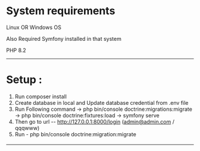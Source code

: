 # System requirements
Linux OR Windows OS

Also Required Symfony installed in that system

PHP 8.2

------
# Setup : 

####
1) Run composer install
2) Create database in local and Update database credential from .env file
3) Run Following command 
     -> php bin/console doctrine:migrations:migrate
     -> php bin/console doctrine:fixtures:load
     -> symfony serve
4) Then go to url -- http://127.0.0.1:8000/login (admin@admin.com / qqqwww)
5) Run - php bin/console doctrine:migration:migrate

####

------
